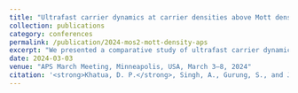 ```yaml
---
title: "Ultrafast carrier dynamics at carrier densities above Mott density: monolayer vs multilayer MoS<sub>2</sub>"
collection: publications
category: conferences
permalink: /publication/2024-mos2-mott-density-aps
excerpt: "We presented a comparative study of ultrafast carrier dynamics in monolayer and multilayer MoS<sub>2</sub> at excitation densities above the Mott threshold, highlighting differences in exciton dissociation and many-body effects."
date: 2024-03-03
venue: "APS March Meeting, Minneapolis, USA, March 3–8, 2024"
citation: '<strong>Khatua, D. P.</strong>, Singh, A., Gurung, S., and Jayabalan, J. (2024). "Ultrafast carrier dynamics at carrier densities above Mott density: monolayer vs multilayer MoS<sub>2</sub>." <i>APS March Meeting</i>, Minneapolis, USA, March 3–8, 2024 (Poster Presentation).'
---
```

